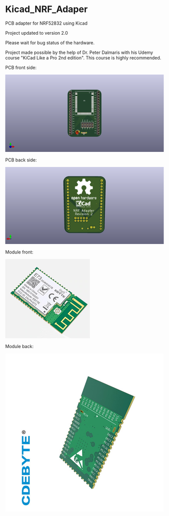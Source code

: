 # Kicad_NRF_Adaper
PCB adapter for NRF52832 using Kicad

Project updated to version 2.0 

Please wait for bug status of the hardware.

Project made possible by the help of Dr. Peter Dalmaris with his Udemy course "KiCad Like a Pro 2nd edition". This course is highly recommended.

PCB front side:

![PCB front side](Pictures_Documents/Front.png)

PCB back side:

![PCB Back side](Pictures_Documents/Back.png)

Module front:

![Module front side](Pictures_Documents/Module_1.png)

Module back:

![Module Back side](Pictures_Documents/Module.jpg)

